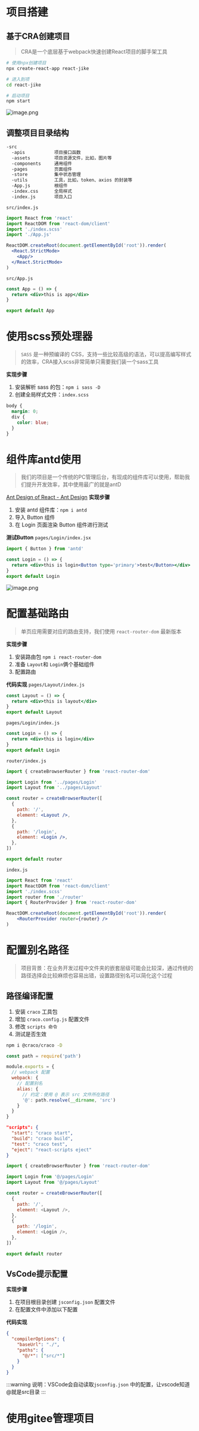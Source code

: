 # 项目搭建
## 基于CRA创建项目
> CRA是一个底层基于webpack快速创建React项目的脚手架工具

```bash
# 使用npx创建项目
npx create-react-app react-jike

# 进入到项
cd react-jike

# 启动项目
npm start
```
![image.png](assets/01.png)
## 调整项目目录结构 
```bash
-src
  -apis           项目接口函数
  -assets         项目资源文件，比如，图片等
  -components     通用组件
  -pages          页面组件
  -store          集中状态管理
  -utils          工具，比如，token、axios 的封装等
  -App.js         根组件
  -index.css      全局样式
  -index.js       项目入口
```

`src/index.js`
```jsx
import React from 'react'
import ReactDOM from 'react-dom/client'
import './index.scss'
import './App.js'

ReactDOM.createRoot(document.getElementById('root')).render(
  <React.StrictMode>
    <App/>
  </React.StrictMode>
)
```
`src/App.js`
```jsx
const App = () => {
  return <div>this is app</div>
}

export default App
```
# 使用scss预处理器
> `SASS` 是一种预编译的 CSS，支持一些比较高级的语法，可以提高编写样式的效率，CRA接入scss非常简单只需要我们装一个sass工具


**实现步骤**

1.  安装解析 sass 的包：`npm i sass -D` 
2.  创建全局样式文件：`index.scss` 
```css
body {
  margin: 0;
  div {
    color: blue;
  }
}
```

# 组件库antd使用
> 我们的项目是一个传统的PC管理后台，有现成的组件库可以使用，帮助我们提升开发效率，其中使用最广的就是antD

[Ant Design of React - Ant Design](https://ant.design/docs/react/introduce-cn)
**实现步骤**

1. 安装 antd 组件库：`npm i antd`
2. 导入 Button 组件
3. 在 Login 页面渲染 Button 组件进行测试

**测试Button**
`pages/Login/index.jsx`
```jsx
import { Button } from 'antd'

const Login = () => {
  return <div>this is login<Button type='primary'>test</Button></div>
}
export default Login
```
![image.png](assets/02.png)
# 配置基础路由
> 单页应用需要对应的路由支持，我们使用 `react-router-dom` 最新版本

**实现步骤**

1. 安装路由包  `npm i react-router-dom`
2. 准备 `Layout`和 `Login`俩个基础组件
3. 配置路由

**代码实现**
`pages/Layout/index.js`
```jsx
const Layout = () => {
  return <div>this is layout</div>
}
export default Layout
```

`pages/Login/index.js`
```jsx
const Login = () => {
  return <div>this is login</div>
}
export default Login
```

`router/index.js`
```jsx
import { createBrowserRouter } from 'react-router-dom'

import Login from '../pages/Login'
import Layout from '../pages/Layout'

const router = createBrowserRouter([
  {
    path: '/',
    element: <Layout />,
  },
  {
    path: '/login',
    element: <Login />,
  },
])

export default router
```

`index.js`
```jsx
import React from 'react'
import ReactDOM from 'react-dom/client'
import './index.scss'
import router from './router'
import { RouterProvider } from 'react-router-dom'

ReactDOM.createRoot(document.getElementById('root')).render(
    <RouterProvider router={router} />
)
```
# 配置别名路径
> 项目背景：在业务开发过程中文件夹的嵌套层级可能会比较深，通过传统的路径选择会比较麻烦也容易出错，设置路径别名可以简化这个过程

## 路径编译配置

1. 安装 `craco` 工具包
2. 增加 `craco.config.js` 配置文件
3. 修改 `scripts 命令`
4. 测试是否生效
```bash
npm i @craco/craco -D
```

```javascript
const path = require('path')

module.exports = {
  // webpack 配置
  webpack: {
    // 配置别名
    alias: {
      // 约定：使用 @ 表示 src 文件所在路径
      '@': path.resolve(__dirname, 'src')
    }
  }
}
```
```json
"scripts": {
  "start": "craco start",
  "build": "craco build",
  "test": "craco test",
  "eject": "react-scripts eject"
}
```

```javascript
import { createBrowserRouter } from 'react-router-dom'

import Login from '@/pages/Login'
import Layout from '@/pages/Layout'

const router = createBrowserRouter([
  {
    path: '/',
    element: <Layout />,
  },
  {
    path: '/login',
    element: <Login />,
  },
])

export default router
```
## VsCode提示配置
**实现步骤**

1. 在项目根目录创建 `jsconfig.json` 配置文件
2. 在配置文件中添加以下配置

**代码实现**
```json
{
  "compilerOptions": {
    "baseUrl": "./",
    "paths": {
      "@/*": ["src/*"]
    }
  }
}
```
:::warning
说明：VSCode会自动读取`jsconfig.json` 中的配置，让vscode知道@就是src目录
:::

# 使用gitee管理项目
